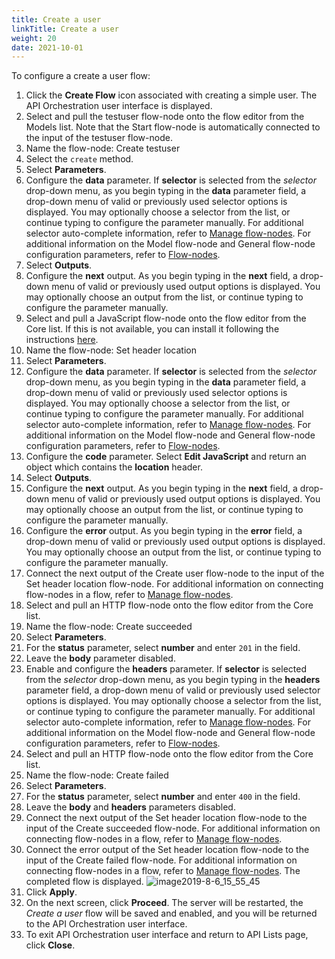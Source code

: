 ```yaml
---
title: Create a user
linkTitle: Create a user
weight: 20
date: 2021-10-01
---
```


To configure a create a user flow:

1. Click the **Create Flow** icon associated with creating a simple user.
    The API Orchestration user interface is displayed.
1. Select and pull the testuser flow-node onto the flow editor from the Models list. Note that the Start flow-node is automatically connected to the input of the testuser flow-node.
1. Name the flow-node: Create testuser
1. Select the `create` method.
1. Select **Parameters**.
1. Configure the **data** parameter. If **selector** is selected from the _selector_ drop-down menu, as you begin typing in the **data** parameter field, a drop-down menu of valid or previously used selector options is displayed. You may optionally choose a selector from the list, or continue typing to configure the parameter manually. For additional selector auto-complete information, refer to [Manage flow-nodes](/docs/developer_guide/flows/manage_flow-nodes/). For additional information on the Model flow-node and General flow-node configuration parameters, refer to [Flow-nodes](/docs/developer_guide/flows/flow-nodes/).
1. Select **Outputs**.
1. Configure the **next** output. As you begin typing in the **next** field, a drop-down menu of valid or previously used output options is displayed. You may optionally choose an output from the list, or continue typing to configure the parameter manually.
1. Select and pull a JavaScript flow-node onto the flow editor from the Core list. If this is not available, you can install it following the instructions [here](/docs/developer_guide/flows/flow-nodes/javascript_flow-node/).
1. Name the flow-node: Set header location
1. Select **Parameters**.
1. Configure the **data** parameter. If **selector** is selected from the _selector_ drop-down menu, as you begin typing in the **data** parameter field, a drop-down menu of valid or previously used selector options is displayed. You may optionally choose a selector from the list, or continue typing to configure the parameter manually. For additional selector auto-complete information, refer to [Manage flow-nodes](/docs/developer_guide/flows/manage_flow-nodes/). For additional information on the Model flow-node and General flow-node configuration parameters, refer to [Flow-nodes](/docs/developer_guide/flows/flow-nodes/).
1. Configure the **code** parameter. Select **Edit JavaScript** and return an object which contains the **location** header.
1. Select **Outputs**.
1. Configure the **next** output. As you begin typing in the **next** field, a drop-down menu of valid or previously used output options is displayed. You may optionally choose an output from the list, or continue typing to configure the parameter manually.
1. Configure the **error** output. As you begin typing in the **error** field, a drop-down menu of valid or previously used output options is displayed. You may optionally choose an output from the list, or continue typing to configure the parameter manually.
1. Connect the next output of the Create user flow-node to the input of the Set header location flow-node. For additional information on connecting flow-nodes in a flow, refer to [Manage flow-nodes](/docs/developer_guide/flows/manage_flow-nodes/).
1. Select and pull an HTTP flow-node onto the flow editor from the Core list.
1. Name the flow-node: Create succeeded
1. Select **Parameters**.
1. For the **status** parameter, select **number** and enter `201` in the field.
1. Leave the **body** parameter disabled.
1. Enable and configure the **headers** parameter. If **selector** is selected from the _selector_ drop-down menu, as you begin typing in the **headers** parameter field, a drop-down menu of valid or previously used selector options is displayed. You may optionally choose a selector from the list, or continue typing to configure the parameter manually. For additional selector auto-complete information, refer to [Manage flow-nodes](/docs/developer_guide/flows/manage_flow-nodes/). For additional information on the Model flow-node and General flow-node configuration parameters, refer to [Flow-nodes](/docs/developer_guide/flows/flow-nodes/).
1. Select and pull an HTTP flow-node onto the flow editor from the Core list.
1. Name the flow-node: Create failed
1. Select **Parameters**.
1. For the **status** parameter, select **number** and enter `400` in the field.
1. Leave the **body** and **headers** parameters disabled.
1. Connect the next output of the Set header location flow-node to the input of the Create succeeded flow-node. For additional information on connecting flow-nodes in a flow, refer to [Manage flow-nodes](/docs/developer_guide/flows/manage_flow-nodes/).
1. Connect the error output of the Set header location flow-node to the input of the Create failed flow-node. For additional information on connecting flow-nodes in a flow, refer to [Manage flow-nodes](/docs/developer_guide/flows/manage_flow-nodes/). The completed flow is displayed.
![image2019-8-6_15_55_45](/Images/image2019_8_6_15_55_45.png)
1. Click **Apply**.
1. On the next screen, click **Proceed**. The server will be restarted, the _Create a user_ flow will be saved and enabled, and you will be returned to the API Orchestration user interface.
1. To exit API Orchestration user interface and return to API Lists page, click **Close**.
